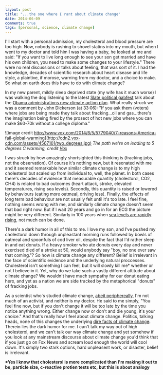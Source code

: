 ```yaml
---
layout: post
title: "...the one where I rant about climate change"
date: 2014-06-09
comments: true
tags: [personal, science, climate change]
---
```


I'll start with a personal admission, my cholesterol and blood pressure are too high.  Now, nobody is rushing to shovel statins into my mouth, but when I went to my doctor and told him I was having a baby, he looked at me and said: "If you want to live long enough to see your son get married and have his own children, you need to make some changes to your lifestyle."  There were no real discussions or talks about feeling, that was sort of it.  I had the knowledge, decades of scientific research about heart disease and life style, a plaintive, if morose, warning from my doctor, and a choice to make.  So what on earth does this have to do with climate change?

<!--more-->
In my new parent, mildly sleep deprived state (my wife has it much worse) I was walking the dog listening to the latest [Slate political gabfest](http://www.slate.com/articles/podcasts/gabfest/2014/06/the_gabfest_on_bowe_bergdahl_and_executive_power_obama_s_last_attempt_to.html) talk about the [Obama administrations new climate action plan](http://www.nytimes.com/2014/06/03/us/politics/obama-epa-rule-coal-carbon-pollution-power-plants.html).  What really struck we was a comment by John Dickerson (at 33:06): "If you ask them (voters) where jobs are being made they talk about fracking...oil and gas...there's the imagination being fired by the prosect of hot new jobs where you can make $60-70k without a college diploma."

![image credit http://www.vox.com/2014/6/5/5779040/7-reasons-America-fail-global-warming](http://cdn2.vox-cdn.com/assets/4567101/two_degrees.jpg)
*The path we're on leading to 5 degrees C warming, credit [Vox](http://www.vox.com/2014/6/5/5779040/7-reasons-America-fail-global-warming)*

I was struck by how amazingly shortsighted this thinking is (fracking jobs, not the observation).  Of course it's nothing new, but it resonated with me and it seemed remarkable how similar climate change is to my high cholesterol but scaled up from individual to, well, the planet.  In both cases there's decades of evidence that measurable quantity (cholestorol, CO2, CH4) is related to bad outcomes (heart attack, stroke, elevated temperatures, rising sea levels).  Secondly, this quantity is raised or lowered by behaviours (eating more oatmeal, driving less).  Finally, the effects of long term bad behaviour are not usually felt until it's too late.  I feel fine, nothing seems wrong with me, and similarly climate change doesn't seem that bad right now.  But if I wait 20 years and go in for an ECG the picture might be very different.  Similarly in 100 years when [sea levels are rapidly rising](http://www.nytimes.com/interactive/2014/03/27/world/climate-rising-seas.html), not much can be done.

There's a dark humor in all of this to me.  I love my son, and I've pushed my cholestorol down through unpleastant morning runs followed by bowls of oatmeal and spoonfuls of cod liver oil, despite the fact that I'd rather sleep in and eat donuts.  If a heavy smoker who ate donuts every day and never exercised died of a stroke at 50, would anybody say "boy, no one ever saw that coming."?  So how is climate change any different?  Belief is irrelevant in the face of scientific evidence and the underlying natural proccesses.  Cholesterol isn't something I can feel, but it will slowly kill me* whether or not I believe in it.  Yet, why do we take such a vastly different attitude about cilmate change?  We wouldn't have much sympathy for our donut eating hero,  and yet as a nation we are side tracked by the metaphorical "donuts" of fracking jobs.

As a scientist who's studied climate change, [abeit periphereally](http://www.uvm.edu/~ngotelli/manuscriptpdfs/Hart_Gotelli_2011_Oikos.pdf), I'm not much of an activist, and neither is my doctor.  He said to me simply, "You feel fine now, but if you don't change it will be too late by the time you notice anything wrong.  Either change now or don't and die young, it's your choice."  And that's really how I feel about climate change.  Politics, talking heads, none of this changes the underlying [dire facts of climate change](http://mashable.com/2014/05/12/west-antarctic-ice-sheet-collapse/).  Therein lies the dark humor for me.  I can't talk my way out of high cholesterol, and we can't talk our way climate change and yet somehow if you look at any mainstream discourse about climate change you'd think that if you just go on Fox News and scream loud enough the world will cool down.  It's simply two stark options, hard unpleasent work, or disaster, belief is irrelevant.


__*Yes I know that cholesterol is more complicated than I'm making it out to be, particle size, c-reactive protien tests etc, but this is about analogy__
